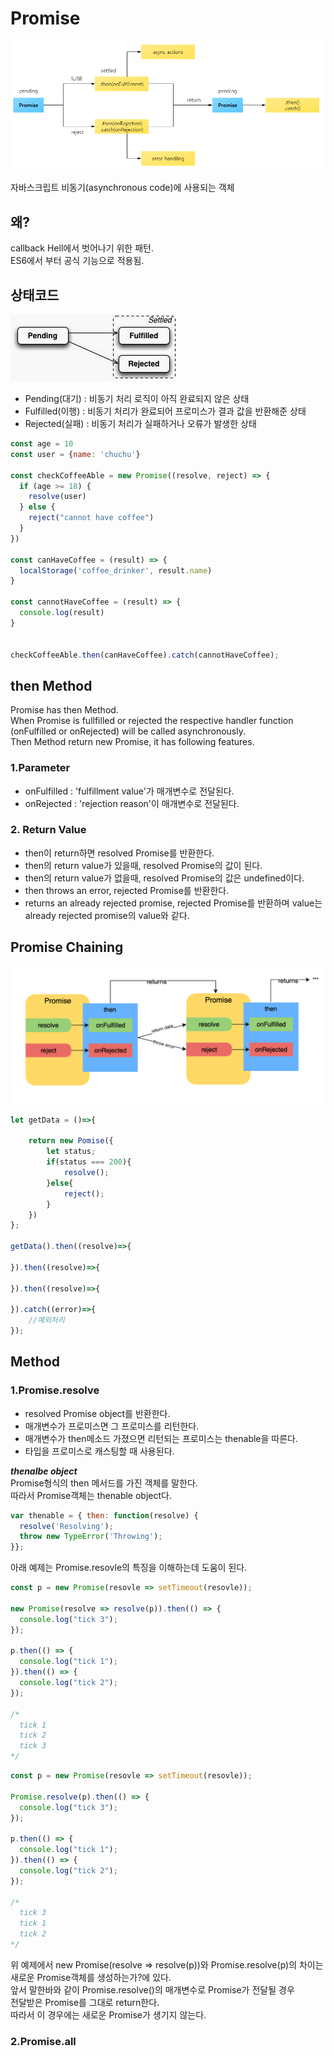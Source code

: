 # Promise

![](/resource/img/javascript/promise.png)

자바스크립트 비동기(asynchronous code)에 사용되는 객체<br>


## 왜?
callback Hell에서 벗어나기 위한 패턴.<br>
ES6에서 부터 공식 기능으로 적용됨.


## 상태코드
![](/resource/img/javascript/promiseStatus.jpg)

- Pending(대기) : 비동기 처리 로직이 아직 완료되지 않은 상태
- Fulfilled(이행) : 비동기 처리가 완료되어 프로미스가 결과 값을 반환해준 상태
- Rejected(실패) : 비동기 처리가 실패하거나 오류가 발생한 상태


~~~ js
const age = 10
const user = {name: 'chuchu'}

const checkCoffeeAble = new Promise((resolve, reject) => {
  if (age >= 18) {
    resolve(user)
  } else {
    reject("cannot have coffee")
  }
})

const canHaveCoffee = (result) => {
  localStorage('coffee_drinker', result.name)
}

const cannotHaveCoffee = (result) => {
  console.log(result)
}


checkCoffeeAble.then(canHaveCoffee).catch(cannotHaveCoffee);
~~~


## then Method
Promise has then Method.<br/>
When Promise is fullfilled or rejected the respective handler function (onFulfilled or onRejected) will be called asynchronously.<br>
Then Method return new Promise, it has following features.


### 1.Parameter
- onFulfilled : 'fulfillment value'가 매개변수로 전달된다.
- onRejected  : 'rejection reason'이 매개변수로 전달된다.
### 2. Return Value
- then이 return하면 resolved Promise를 반환한다.
- then의 return value가 있을때, resolved Promise의 값이 된다.
- then의 return value가 없을때, resolved Promise의 값은 undefined이다.
- then throws an error, rejected Promise를 반환한다.
- returns an already rejected promise, rejected Promise를 반환하며 value는 already rejected promise의 value와 같다.


## Promise Chaining
![](/resource/img/javascript/promiseChain.png)
~~~ js
let getData = ()=>{

    return new Pomise({
        let status;
        if(status === 200){
            resolve();
        }else{
            reject();
        }
    })
};

getData().then((resolve)=>{

}).then((resolve)=>{
    
}).then((resolve)=>{
    
}).catch((error)=>{
    //예외처리
});
~~~






## Method

### 1.Promise.resolve
- resolved Promise object를 반환한다.
- 매개변수가 프로미스면 그 프로미스를 리턴한다.
- 매개변수가 then메소드 가졌으면 리턴되는 프로미스는 thenable을 따른다.
- 타입을 프로미스로 캐스팅할 때 사용된다.

***thenalbe object***<br>
Promise형식의 then 메서드를 가진 객체를 말한다.<br>
따라서 Promise객체는 thenable object다.
``` js
var thenable = { then: function(resolve) {
  resolve('Resolving');
  throw new TypeError('Throwing');
}};
```


아래 예제는 Promise.resovle의 특징을 이해하는데 도움이 된다.
``` js
const p = new Promise(resovle => setTimeout(resovle));

new Promise(resolve => resolve(p)).then(() => {
  console.log("tick 3");
});

p.then(() => {
  console.log("tick 1");
}).then(() => {
  console.log("tick 2");
});

/*
  tick 1
  tick 2
  tick 3
*/
```


``` js
const p = new Promise(resovle => setTimeout(resovle));

Promise.resolve(p).then(() => {
  console.log("tick 3");
});

p.then(() => {
  console.log("tick 1");
}).then(() => {
  console.log("tick 2");
});

/*
  tick 3
  tick 1
  tick 2
*/
```

위 예제에서 
new Promise(resolve => resolve(p))와 Promise.resolve(p)의 차이는 <br/>
새로운 Promise객체를 생성하는가?에 있다.<br/>
앞서 말한바와 같이 Promise.resolve()의 매개변수로 Promise가 전달될 경우<br/>
전달받은 Promise를 그대로 return한다.<br/>
따라서 이 경우에는 새로운 Promise가 생기지 않는다.



### 2.Promise.all

